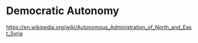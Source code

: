 # Democratic Autonomy

https://en.wikipedia.org/wiki/Autonomous_Administration_of_North_and_East_Syria 